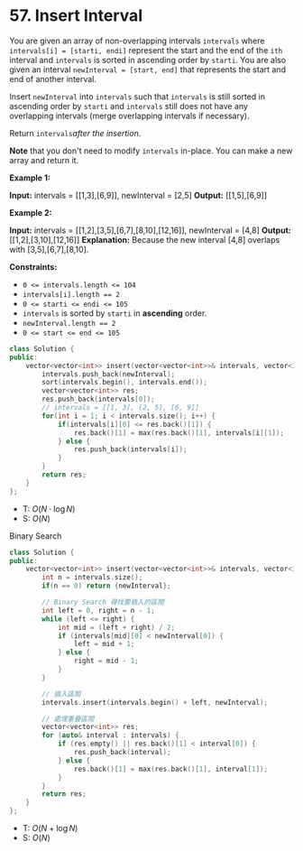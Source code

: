 # 57. Insert Interval

You are given an array of non-overlapping intervals `intervals` where `intervals[i] = [starti, endi]` represent the start and the end of the `ith` interval and `intervals` is sorted in ascending order by `starti`. You are also given an interval `newInterval = [start, end]` that represents the start and end of another interval.

Insert `newInterval` into `intervals` such that `intervals` is still sorted in ascending order by `starti` and `intervals` still does not have any overlapping intervals (merge overlapping intervals if necessary).

Return `intervals`_after the insertion_.

**Note** that you don't need to modify `intervals` in-place. You can make a new array and return it.

**Example 1:**

**Input:** intervals = \[\[1,3\],\[6,9\]\], newInterval = \[2,5\]
**Output:** \[\[1,5\],\[6,9\]\]

**Example 2:**

**Input:** intervals = \[\[1,2\],\[3,5\],\[6,7\],\[8,10\],\[12,16\]\], newInterval = \[4,8\]
**Output:** \[\[1,2\],\[3,10\],\[12,16\]\]
**Explanation:** Because the new interval \[4,8\] overlaps with \[3,5\],\[6,7\],\[8,10\].

**Constraints:**

- `0 <= intervals.length <= 104`
- `intervals[i].length == 2`
- `0 <= starti <= endi <= 105`
- `intervals` is sorted by `starti` in **ascending** order.
- `newInterval.length == 2`
- `0 <= start <= end <= 105`

```cpp
class Solution {
public:
    vector<vector<int>> insert(vector<vector<int>>& intervals, vector<int>& newInterval) {
        intervals.push_back(newInterval);
        sort(intervals.begin(), intervals.end());
        vector<vector<int>> res;
        res.push_back(intervals[0]);
        // intervals = [[1, 3], [2, 5], [6, 9]]
        for(int i = 1; i < intervals.size(); i++) {
            if(intervals[i][0] <= res.back()[1]) {
                res.back()[1] = max(res.back()[1], intervals[i][1]);
            } else {
                res.push_back(intervals[i]);
            }
        }
        return res;
    }
};
```

- T: $O(N \cdot \log N)$
- S: $O(N)$

Binary Search

```cpp
class Solution {
public:
    vector<vector<int>> insert(vector<vector<int>>& intervals, vector<int>& newInterval) {
        int n = intervals.size();
        if(n == 0) return {newInterval};

        // Binary Search 尋找要插入的區間
        int left = 0, right = n - 1;
        while (left <= right) {
            int mid = (left + right) / 2;
            if (intervals[mid][0] < newInterval[0]) {
                left = mid + 1;
            } else {
                right = mid - 1;
            }
        }

        // 插入區間
        intervals.insert(intervals.begin() + left, newInterval);

        // 處理重疊區間
        vector<vector<int>> res;
        for (auto& interval : intervals) {
            if (res.empty() || res.back()[1] < interval[0]) {
                res.push_back(interval);
            } else {
                res.back()[1] = max(res.back()[1], interval[1]);
            }
        }
        return res;
    }
};
```

- T: $O(N + \log N)$
- S: $O(N)$
